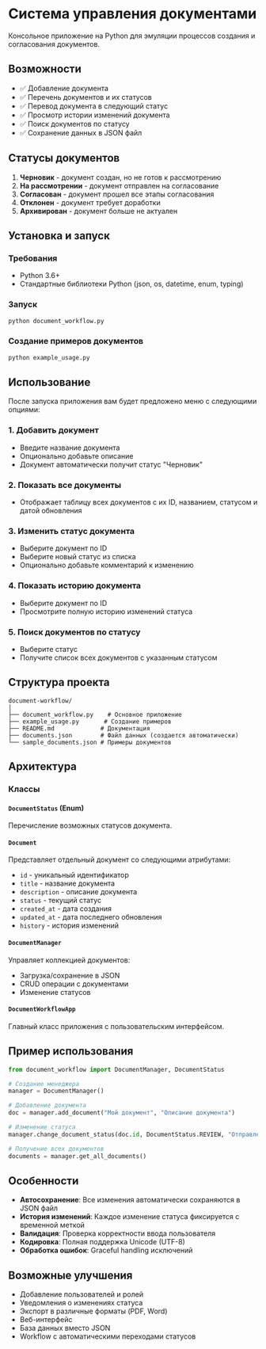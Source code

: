 # Система управления документами

Консольное приложение на Python для эмуляции процессов создания и согласования документов.

## Возможности

- ✅ Добавление документа
- ✅ Перечень документов и их статусов  
- ✅ Перевод документа в следующий статус
- ✅ Просмотр истории изменений документа
- ✅ Поиск документов по статусу
- ✅ Сохранение данных в JSON файл

## Статусы документов

1. **Черновик** - документ создан, но не готов к рассмотрению
2. **На рассмотрении** - документ отправлен на согласование
3. **Согласован** - документ прошел все этапы согласования
4. **Отклонен** - документ требует доработки
5. **Архивирован** - документ больше не актуален

## Установка и запуск

### Требования
- Python 3.6+
- Стандартные библиотеки Python (json, os, datetime, enum, typing)

### Запуск
```bash
python document_workflow.py
```

### Создание примеров документов
```bash
python example_usage.py
```

## Использование

После запуска приложения вам будет предложено меню с следующими опциями:

### 1. Добавить документ
- Введите название документа
- Опционально добавьте описание
- Документ автоматически получит статус "Черновик"

### 2. Показать все документы
- Отображает таблицу всех документов с их ID, названием, статусом и датой обновления

### 3. Изменить статус документа
- Выберите документ по ID
- Выберите новый статус из списка
- Опционально добавьте комментарий к изменению

### 4. Показать историю документа
- Выберите документ по ID
- Просмотрите полную историю изменений статуса

### 5. Поиск документов по статусу
- Выберите статус
- Получите список всех документов с указанным статусом

## Структура проекта

```
document-workflow/
│
├── document_workflow.py    # Основное приложение
├── example_usage.py       # Создание примеров
├── README.md             # Документация
├── documents.json        # Файл данных (создается автоматически)
└── sample_documents.json # Примеры документов
```

## Архитектура

### Классы

#### `DocumentStatus` (Enum)
Перечисление возможных статусов документа.

#### `Document`
Представляет отдельный документ со следующими атрибутами:
- `id` - уникальный идентификатор
- `title` - название документа
- `description` - описание документа
- `status` - текущий статус
- `created_at` - дата создания
- `updated_at` - дата последнего обновления
- `history` - история изменений

#### `DocumentManager`
Управляет коллекцией документов:
- Загрузка/сохранение в JSON
- CRUD операции с документами
- Изменение статусов

#### `DocumentWorkflowApp`
Главный класс приложения с пользовательским интерфейсом.

## Пример использования

```python
from document_workflow import DocumentManager, DocumentStatus

# Создание менеджера
manager = DocumentManager()

# Добавление документа
doc = manager.add_document("Мой документ", "Описание документа")

# Изменение статуса
manager.change_document_status(doc.id, DocumentStatus.REVIEW, "Отправлено на проверку")

# Получение всех документов
documents = manager.get_all_documents()
```

## Особенности

- **Автосохранение**: Все изменения автоматически сохраняются в JSON файл
- **История изменений**: Каждое изменение статуса фиксируется с временной меткой
- **Валидация**: Проверка корректности ввода пользователя
- **Кодировка**: Полная поддержка Unicode (UTF-8)
- **Обработка ошибок**: Graceful handling исключений

## Возможные улучшения

- Добавление пользователей и ролей
- Уведомления о изменениях статуса
- Экспорт в различные форматы (PDF, Word)
- Веб-интерфейс
- База данных вместо JSON
- Workflow с автоматическими переходами статусов
